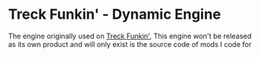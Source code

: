 # Treck Funkin' - Dynamic Engine
The engine originally used on [Treck Funkin'](https://gamebanana.com/mods/301107), This engine won't be released as its own product and will only exist is the source code of mods I code for
